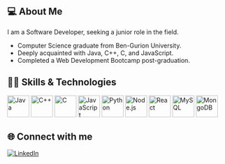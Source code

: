 ## 💻 About Me
I am a Software Developer, seeking a junior role in the field.
- Computer Science graduate from Ben-Gurion University.
- Deeply acquainted with Java, C++, C, and JavaScript.
- Completed a Web Development Bootcamp post-graduation.

## 👨‍💻 Skills & Technologies 
<img src="https://devicon.dev/devicon.git/icons/java/java-original-wordmark.svg" alt="Java" width="50"/>
<img src="https://devicon.dev/devicon.git/icons/cplusplus/cplusplus-line.svg" alt="C++" width="50"/>
<img src="https://devicon.dev/devicon.git/icons/c/c-line.svg" alt="C" width="50"/>
<img src="https://devicon.dev/devicon.git/icons/javascript/javascript-original.svg" alt="JavaScript" width="50"/>
<img src="https://devicon.dev/devicon.git/icons/python/python-original.svg" alt="Python" width="50"/>
<img src="https://devicon.dev/devicon.git/icons/nodejs/nodejs-original-wordmark.svg" alt="Node.js" width="50"/>
<img src="https://devicon.dev/devicon.git/icons/react/react-original-wordmark.svg" alt="React" width="50"/>
<img src="https://devicon.dev/devicon.git/icons/mysql/mysql-original-wordmark.svg" alt="MySQL" width="50"/>
<img src="https://devicon.dev/devicon.git/icons/mongodb/mongodb-original-wordmark.svg" alt="MongoDB" width="50"/>




## 🌐 Connect with me
[![LinkedIn](https://img.shields.io/badge/LinkedIn-0077B5?style=for-the-badge&logo=linkedin&logoColor=white)](https://www.linkedin.com/in/roi-paz/)

